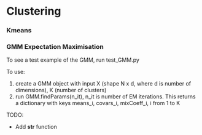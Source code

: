 # Clustering

### Kmeans


### GMM Expectation Maximisation
To see a test example of the GMM, run test_GMM.py

To use:
1. create a GMM object with input X (shape N x d, where d is number of dimensions), K (number of clusters)
2. run GMM.findParams(n_it), n_it is number of EM iterations. This returns a dictionary with keys means_i, covars_i, mixCoeff_i, i from 1 to K

TODO:
* Add __str__ function
